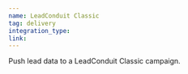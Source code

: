 ```yaml
---
name: LeadConduit Classic
tag: delivery
integration_type:
link:
---
```

Push lead data to a LeadConduit Classic campaign.
